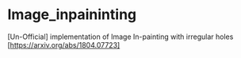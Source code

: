 # Image_inpaininting
[Un-Official] implementation of Image In-painting with irregular holes [https://arxiv.org/abs/1804.07723]
